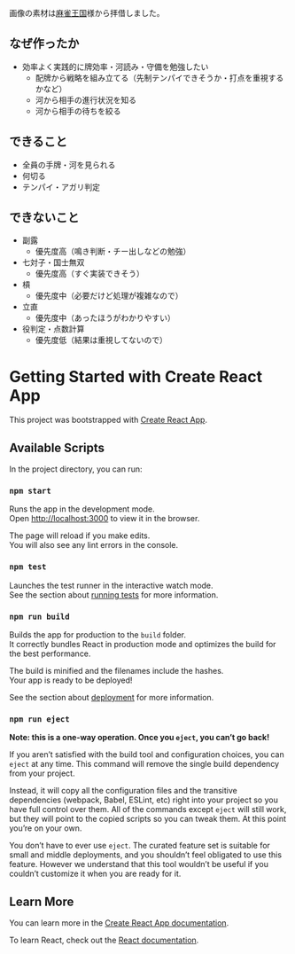 画像の素材は[麻雀王国](https://mj-king.net/sozai/)様から拝借しました。

## なぜ作ったか
- 効率よく実践的に牌効率・河読み・守備を勉強したい
  - 配牌から戦略を組み立てる（先制テンパイできそうか・打点を重視するかなど）
  - 河から相手の進行状況を知る
  - 河から相手の待ちを絞る

## できること
- 全員の手牌・河を見られる
- 何切る
- テンパイ・アガリ判定

## できないこと
- 副露
  - 優先度高（鳴き判断・チー出しなどの勉強）
- 七対子・国士無双
  - 優先度高（すぐ実装できそう）
- 槓
  - 優先度中（必要だけど処理が複雑なので）
- 立直
  - 優先度中（あったほうがわかりやすい）
- 役判定・点数計算
  - 優先度低（結果は重視してないので）

# Getting Started with Create React App

This project was bootstrapped with [Create React App](https://github.com/facebook/create-react-app).

## Available Scripts

In the project directory, you can run:

### `npm start`

Runs the app in the development mode.\
Open [http://localhost:3000](http://localhost:3000) to view it in the browser.

The page will reload if you make edits.\
You will also see any lint errors in the console.

### `npm test`

Launches the test runner in the interactive watch mode.\
See the section about [running tests](https://facebook.github.io/create-react-app/docs/running-tests) for more information.

### `npm run build`

Builds the app for production to the `build` folder.\
It correctly bundles React in production mode and optimizes the build for the best performance.

The build is minified and the filenames include the hashes.\
Your app is ready to be deployed!

See the section about [deployment](https://facebook.github.io/create-react-app/docs/deployment) for more information.

### `npm run eject`

**Note: this is a one-way operation. Once you `eject`, you can’t go back!**

If you aren’t satisfied with the build tool and configuration choices, you can `eject` at any time. This command will remove the single build dependency from your project.

Instead, it will copy all the configuration files and the transitive dependencies (webpack, Babel, ESLint, etc) right into your project so you have full control over them. All of the commands except `eject` will still work, but they will point to the copied scripts so you can tweak them. At this point you’re on your own.

You don’t have to ever use `eject`. The curated feature set is suitable for small and middle deployments, and you shouldn’t feel obligated to use this feature. However we understand that this tool wouldn’t be useful if you couldn’t customize it when you are ready for it.

## Learn More

You can learn more in the [Create React App documentation](https://facebook.github.io/create-react-app/docs/getting-started).

To learn React, check out the [React documentation](https://reactjs.org/).
